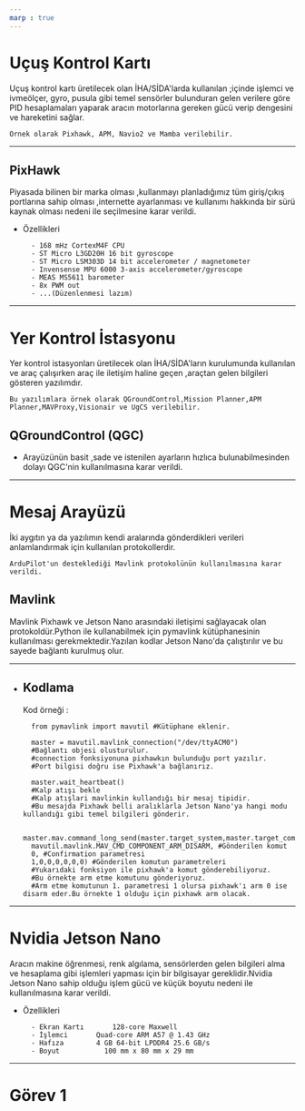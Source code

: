 ```yaml
---
marp : true
---
```


# Uçuş Kontrol Kartı

Uçuş kontrol kartı üretilecek olan İHA/SİDA'larda kullanılan ;içinde işlemci ve ivmeölçer, gyro, pusula gibi temel sensörler bulunduran gelen verilere göre PID hesaplamaları yaparak aracın motorlarına gereken gücü verip dengesini ve hareketini sağlar.

    Örnek olarak Pixhawk, APM, Navio2 ve Mamba verilebilir.

---

PixHawk
---

Piyasada bilinen bir marka olması ,kullanmayı planladığımız tüm giriş/çıkış portlarına sahip olması ,internette ayarlanması ve kullanımı hakkında bir sürü kaynak olması nedeni ile seçilmesine karar verildi. 

- Özellikleri

        - 168 mHz CortexM4F CPU
        - ST Micro L3GD20H 16 bit gyroscope
        - ST Micro LSM303D 14 bit accelerometer / magnetometer
        - Invensense MPU 6000 3-axis accelerometer/gyroscope
        - MEAS MS5611 barometer
        - 8x PWM out
        - ...(Düzenlenmesi lazım)


---

# Yer Kontrol İstasyonu

Yer kontrol istasyonları üretilecek olan İHA/SİDA'ların kurulumunda kullanılan ve araç çalışırken araç ile iletişim haline geçen ,araçtan gelen bilgileri gösteren yazılımdır.

    Bu yazılımlara örnek olarak QGroundControl,Mission Planner,APM Planner,MAVProxy,Visionair ve UgCS verilebilir.


QGroundControl (QGC)
---
* Arayüzünün basit ,sade ve istenilen ayarların hızlıca bulunabilmesinden dolayı QGC'nin kullanılmasına karar verildi.

---

# Mesaj Arayüzü

İki aygıtın ya da yazılımın kendi aralarında gönderdikleri verileri anlamlandırmak için kullanılan protokollerdir.

    ArduPilot'un desteklediği Mavlink protokolünün kullanılmasına karar verildi.

Mavlink
---

Mavlink Pixhawk ve Jetson Nano arasındaki iletişimi 
sağlayacak olan protokoldür.Python ile kullanabilmek için pymavlink kütüphanesinin kullanılması gerekmektedir.Yazılan kodlar Jetson Nano'da çalıştırılır ve bu sayede bağlantı kurulmuş olur.

---

- Kodlama
    ---
    Kod örneği : 
    
        from pymavlink import mavutil #Kütüphane eklenir.

        master = mavutil.mavlink_connection("/dev/ttyACM0")
        #Bağlantı objesi olusturulur.
        #connection fonksiyonuna pixhawkın bulunduğu port yazılır.
        #Port bilgisi doğru ise Pixhawk'a bağlanırız.

        master.wait_heartbeat()
        #Kalp atışı bekle
        #Kalp atışlari mavlinkin kullandığı bir mesaj tipidir.
        #Bu mesajda Pixhawk belli aralıklarla Jetson Nano'ya hangi modu kullandığı gibi temel bilgileri gönderir.

        master.mav.command_long_send(master.target_system,master.target_component,
        mavutil.mavlink.MAV_CMD_COMPONENT_ARM_DISARM, #Gönderilen komut
        0, #Confirmation parametresi
        1,0,0,0,0,0,0) #Gönderilen komutun parametreleri
        #Yukarıdaki fonksiyon ile pixhawk'a komut gönderebiliyoruz.
        #Bu örnekte arm etme komutunu gönderiyoruz.
        #Arm etme komutunun 1. parametresi 1 olursa pixhawk'ı arm 0 ise disarm eder.Bu örnekte 1 olduğu için pixhawk arm olacak.


---


# Nvidia Jetson Nano

Aracın makine öğrenmesi, renk algılama, sensörlerden gelen bilgileri alma ve hesaplama gibi işlemleri yapması için bir bilgisayar gereklidir.Nvidia Jetson Nano sahip olduğu işlem gücü ve küçük boyutu nedeni ile kullanılmasına karar verildi.

- Özellikleri

        - Ekran Kartı	    128-core Maxwell
        - İşlemci 	    Quad-core ARM A57 @ 1.43 GHz
        - Hafıza 	    4 GB 64-bit LPDDR4 25.6 GB/s
        - Boyut           100 mm x 80 mm x 29 mm




---

# Görev 1

